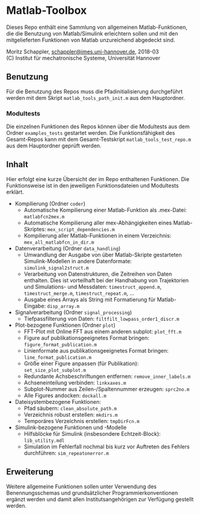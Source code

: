 # Matlab-Toolbox

Dieses Repo enthält eine Sammlung von allgemeinen Matlab-Funktionen, die die Benutzung von Matlab/Simulink erleichtern sollen und mit den mitgelieferten Funktionen von Matlab unzureichend abgedeckt sind.

Moritz Schappler, schappler@imes.uni-hannover.de, 2018-03  
(C) Institut für mechatronische Systeme, Universität Hannover

## Benutzung

Für die Benutzung des Repos muss die Pfadinitialisierung durchgeführt werden mit dem Skript `matlab_tools_path_init.m` aus dem Hauptordner.

### Modultests

Die einzelnen Funktionen des Repos können über die Modultests aus dem Ordner `examples_tests` gestartet werden. Die Funktionsfähigkeit des Gesamt-Repos kann mit dem Gesamt-Testskript `matlab_tools_test_repo.m` aus dem Hauptordner geprüft werden.

## Inhalt

Hier erfolgt eine kurze Übersicht der im Repo enthaltenen Funktionen. Die Funktionsweise ist in den jeweiligen Funktionsdateien und Modultests erklärt.

* Kompilierung (Ordner `coder`)
  * Automatische Kompilierung einer Matlab-Funktion als .mex-Datei: `matlabfcn2mex.m`
  * Automatische Kompilierung aller mex-Abhängigkeiten eines Matlab-Skriptes: `mex_script_dependencies.m`
  * Kompilierung aller Matlab-Funktionen in einem Verzeichnis: `mex_all_matlabfcn_in_dir.m`
* Datenverarbeitung (Ordner `data_handling`)
  * Umwandlung der Ausgabe von über Matlab-Skripte gestarteten Simulink-Modellen in andere Datenformate: `simulink_signal2struct.m`
  * Verarbeitung von Datenstrukturen, die Zeitreihen von Daten enthalten. Dies ist vorteilhaft bei der Handhabung von Trajektorien und Simulations- und Messdaten: `timestruct_append.m`, `timestruct_merge.m`, `timestruct_repeat.m`, ...
  * Ausgabe eines Arrays als String mit Formatierung für Matlab-Eingabe: `disp_array.m`
* Signalverarbeitung (Ordner `signal_processing`)
  * Tiefpassfilterung von Daten: `filtfilt_lowpass_order1_discr.m`
* Plot-bezogene Funktionen (Ordner `plot`)
  * FFT-Plot mit Online FFT aus einem anderen subplot: `plot_fft.m`
  * Figure auf publikationsgeeignetes Format bringen: `figure_format_publication.m`
  * Linienformate aus publikationsgeeignetes Format bringen: `line_format_publication.m`
  * Größe einer Figure anpassen (für Publikation): `set_size_plot_subplot.m`
  * Redundante Achsbeschriftungen entfernen: `remove_inner_labels.m`
  * Achseneinteilung verbinden: `linkxaxes.m`
  * Subplot-Nummer aus Zeilen-/Spaltennummer erzeugen: `sprc2no.m`
  * Alle Figures andocken: `dockall.m`
* Dateisystembezogene Funktionen:
  * Pfad säubern: `clean_absolute_path.m`
  * Verzeichnis robust erstellen: `mkdirs.m`
  * Temporäres Verzeichnis erstellen: `tmpDirFcn.m`
* Simulink-bezogene Funktionen und -Modelle
  * Hilfsblöcke für Simulink (insbesondere Echtzeit-Block): `lib_utility.mdl`
  * Simulation im Fehlerfall nochmal bis kurz vor Auftreten des Fehlers durchführen: `sim_repeatonerror.m`

## Erweiterung

Weitere allgemeine Funktionen sollen unter Verwendung des Benennungsschemas und grundsätzlicher Programmierkonventionen ergänzt werden und damit allen Institutsangehörigen zur Verfügung gestellt werden.

